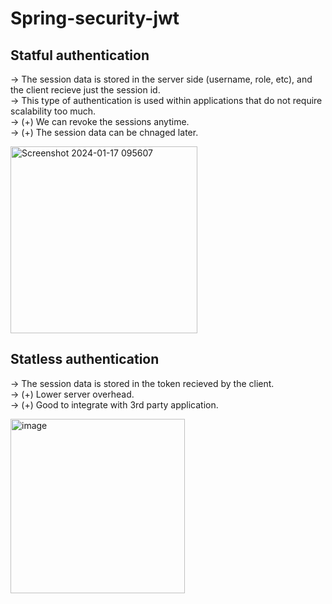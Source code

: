 # Spring-security-jwt

## Statful authentication

  -> The session data is stored in the server side (username, role, etc), and the client recieve just the session id. <br />
  -> This type of authentication is used within applications that do not require scalability too much. <br />
  -> (+) We can revoke the sessions anytime. <br />
  -> (+) The session data can be chnaged later. <br />

  <img width="299" alt="Screenshot 2024-01-17 095607" src="https://github.com/omaramsoul/Spring-security-jwt/assets/69804440/f704cca1-cc0a-402a-936d-a9bb367600cb">

## Statless authentication 

  -> The session data is stored in the token recieved by the client. <br />
  -> (+) Lower server overhead. <br />
  -> (+) Good to integrate with 3rd party application. <br />

  <img width="279" alt="image" src="https://github.com/omaramsoul/Spring-security-jwt/assets/69804440/4c1cff4c-99bc-4c52-abb4-4de3fe9100f8">

